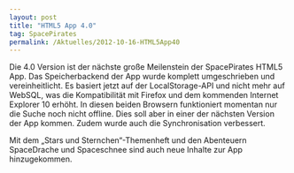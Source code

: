 ```yaml
---
layout: post
title: "HTML5 App 4.0"
tag: SpacePirates
permalink: /Aktuelles/2012-10-16-HTML5App40
---
```


Die 4.0 Version ist der nächste große Meilenstein der SpacePirates HTML5 App. Das Speicherbackend der App wurde komplett umgeschrieben und vereinheitlicht. Es basiert jetzt auf der LocalStorage-API und nicht mehr auf WebSQL, was die Kompatibilität mit Firefox und dem kommenden Internet Explorer 10 erhöht. In diesen beiden Browsern funktioniert momentan nur die Suche noch nicht offline. Dies soll aber in einer der nächsten Version der App kommen. Zudem wurde auch die Synchronisation verbessert.

Mit dem &bdquo;Stars und Sternchen&ldquo;-Themenheft und den Abenteuern SpaceDrache und Spaceschnee sind auch neue Inhalte zur App hinzugekommen.
